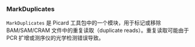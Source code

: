 ### MarkDuplicates

`MarkDuplicates` 是 Picard 工具包中的一个模块，用于标记或移除 BAM/SAM/CRAM 文件中的重复读取（duplicate reads）。重复读取可能由于 PCR 扩增或测序仪的光学检测错误导致。